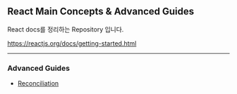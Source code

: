 ## React Main Concepts & Advanced Guides

React docs를 정리하는 Repository 입니다. 

https://reactjs.org/docs/getting-started.html

* * * 


### Advanced Guides 
<ul>
    <li> <a href="movie/docs/advance-guides/reconciliation.md"> Reconciliation </a> </li>
</ul>